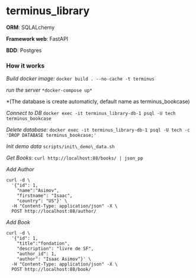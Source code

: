 # terminus_library

**ORM**: SQLALchemy

**Framework web**: FastAPI

**BDD**: Postgres

### How it works 
*Build docker image:*
`docker build . --no-cache -t terminus`

*run the server*
`*docker-compose up*`

*(The database is create automaticly, default name as terminus_bookcase)

*Connect to DB*
`docker exec -it terminus_library-db-1 psql -U tech terminus_bookcase`

*Delete database:*
`docker exec -it terminus_library-db-1 psql -U tech -c 'DROP DATABASE terminus_bookcase;'`

*Init demo data*
`scripts/init\_demo\_data.sh`

*Get Books*:
`curl http://localhost:88/books/ | json_pp`

*Add Author*
```
curl -d \
  '{"id": 1, 
    "name":"Asimov", 
    "firstname": "Isaac", 
    "country": "US"}' \
  -H "Content-Type: application/json" -X \
  POST http://localhost:88/author/

```

*Add Book*
```
curl -d \
  '{"id": 1,
    "title":"fondation",
    "description": "livre de SF",
    "author_id": 1,
    "author": "Isaac Asimov"}' \
  -H "Content-Type: application/json" -X \
  POST http://localhost:88/book/
```

